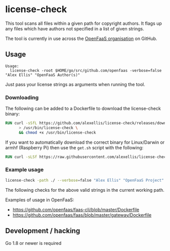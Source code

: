 license-check
==================

This tool scans all files within a given path for copyright authors. It flags up any files which have authors not specified in a list of given strings. 

The tool is currently in use across the [OpenFaaS organisation](https://github.com/openfaas/) on GitHub.

## Usage

```
Usage:
  license-check -root $HOME/go/src/github.com/openfaas -verbose=false "Alex Ellis" "OpenFaaS Author(s)"
```

Just pass your license strings as arguments when running the tool.

### Downloading

The following can be added to a Dockerfile to download the license-check binary:

```Dockerfile
RUN curl -sSfL https://github.com/alexellis/license-check/releases/download/0.2.3/license-check \
      > /usr/bin/license-check \
      && chmod +x /usr/bin/license-check
```

If you want to automatically download the correct binary for Linux/Darwin or armhf (Raspberry Pi) then use the `get.sh` script with the following:

```Dockerfile
RUN curl -sLSf https://raw.githubusercontent.com/alexellis/license-check/master/get.sh | sh
```

### Example usage

```sh
license-check -path ./ --verbose=false "Alex Ellis" "OpenFaaS Project" "OpenFaaS Authors" "OpenFaaS Author(s)"
```

The following checks for the above valid strings in the current working path.

Examples of usage in OpenFaaS:

* https://github.com/openfaas/faas-cli/blob/master/Dockerfile
* https://github.com/openfaas/faas/blob/master/gateway/Dockerfile

## Development / hacking

Go 1.8 or newer is required
